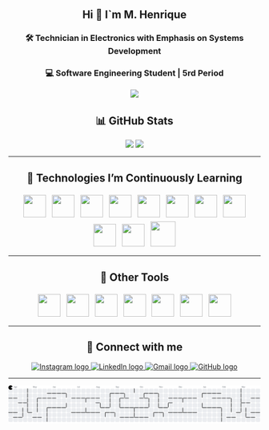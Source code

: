 <h2 align="center">Hi 👋 I`m M. Henrique </h2>
<h3 align="center">🛠️ Technician in Electronics with Emphasis on Systems Development</h3>
<h3 align="center">💻 Software Engineering Student | 5rd Period</h3>

<p align="center">
  <img src="https://readme-typing-svg.herokuapp.com?font=Orbitron&duration=3000&pause=1000&color=2F80ED&center=true&vCenter=true&lines=Welcome+to+my+GitHub!;I+love+code+%26+technology!;Always+learning+something+new+%F0%9F%92%BB" />
</p>

### <h2 align="center">📊 GitHub Stats</h2>

<div align="center">
  <img height="180em" src="https://github-readme-stats.vercel.app/api?username=Matheushfb067&show_icons=true&theme=tokyonight&cache=1" />
  <img height="180em" src="https://github-readme-stats.vercel.app/api/top-langs/?username=Matheushfb067&layout=compact&langs_count=10&theme=tokyonight&cache_seconds=30" />

</div>

---

### <h2 align="center">🚀 Technologies I’m Continuously Learning</h2>

<div align="center">
  <img src="https://cdn.jsdelivr.net/gh/devicons/devicon/icons/html5/html5-original.svg" style="height: 45px; width: 45px; margin: 4px;" />
  <img src="https://cdn.jsdelivr.net/gh/devicons/devicon/icons/css3/css3-original.svg" style="height: 45px; width: 45px; margin: 4px;" />
  <img src="https://cdn.jsdelivr.net/gh/devicons/devicon/icons/javascript/javascript-original.svg" style="height: 45px; width: 45px; margin: 4px;" />
  <img src="https://cdn.jsdelivr.net/gh/devicons/devicon@latest/icons/react/react-original.svg" style="height: 45px; width: 45px; margin: 4px;"/>
  <img src="https://cdn.jsdelivr.net/gh/devicons/devicon/icons/c/c-original.svg" style="height: 45px; width: 45px; margin: 4px;" />
  <img src="https://cdn.jsdelivr.net/gh/devicons/devicon/icons/cplusplus/cplusplus-original.svg" style="height: 45px; width: 45px; margin: 4px;" />
  <img src="https://cdn.jsdelivr.net/gh/devicons/devicon/icons/python/python-original.svg" style="height: 45px; width: 45px; margin: 4px;" />
  <img src="https://cdn.jsdelivr.net/gh/devicons/devicon/icons/git/git-original.svg" style="height: 45px; width: 45px; margin: 4px;" />
  <img src="https://cdn.jsdelivr.net/gh/devicons/devicon/icons/lua/lua-original.svg" style="height: 45px; width: 45px; margin: 4px;" />
  <img src="https://cdn.jsdelivr.net/gh/devicons/devicon@latest/icons/java/java-original-wordmark.svg" style="height: 45px; width: 45px; margin: 4px;"/>
  <img src="https://cdn.jsdelivr.net/gh/devicons/devicon@latest/icons/mysql/mysql-original-wordmark.svg" style="height: 50px; width: 50px; margin: 4px;"/>
</div>

---

#### <h2 align="center">🔧 Other Tools</h2>

<div align="center">
  <img src="https://cdn.jsdelivr.net/gh/devicons/devicon/icons/vscode/vscode-original.svg" style="height: 45px; width: 45px; margin: 4px;" />
  <img src="https://cdn.jsdelivr.net/gh/devicons/devicon/icons/linux/linux-original.svg" style="height: 45px; width: 45px; margin: 4px;" />
  <img src="https://cdn.jsdelivr.net/gh/devicons/devicon/icons/arduino/arduino-original.svg" style="height: 45px; width: 45px; margin: 4px;" />
  <img src="https://cdn.jsdelivr.net/gh/devicons/devicon/icons/gimp/gimp-original.svg" style="height: 45px; width: 45px; margin: 4px;" />
  <img src="https://cdn.jsdelivr.net/gh/devicons/devicon/icons/intellij/intellij-original.svg" style="height: 45px; width: 45px; margin: 4px;" />
  <img src="https://cdn.jsdelivr.net/gh/devicons/devicon@latest/icons/anaconda/anaconda-original.svg" style="height: 45px; width: 45px; margin: 4px;"/>
  <img src="https://cdn.jsdelivr.net/gh/devicons/devicon@latest/icons/chartjs/chartjs-original.svg" style="height: 45px; width: 45px; margin: 4px;"/>

</div>

---

### <h2 align="center">📲 Connect with me</h2>

<div align="center">
  <a href="https://www.instagram.com/matheus_hfb" target="_blank">
    <img src="https://img.shields.io/static/v1?message=Instagram&logo=instagram&label=&color=E4405F&logoColor=white&labelColor=&style=for-the-badge" height="33" alt="Instagram logo" />
  </a>
  <a href="https://www.linkedin.com/in/mateus-henrique-fb/" target="_blank">
    <img src="https://img.shields.io/static/v1?message=LinkedIn&logo=linkedin&label=&color=0077B5&logoColor=white&labelColor=&style=for-the-badge" height="33" alt="LinkedIn logo" />
  </a>
  <a href="mailto:matheushenrihfg0@gmail.com" target="_blank">
    <img src="https://img.shields.io/static/v1?message=Gmail&logo=gmail&label=&color=D14836&logoColor=white&labelColor=&style=for-the-badge" height="33" alt="Gmail logo" />
  </a>
  <a href="https://github.com/matheushfb067" target="_blank">
    <img src="https://img.shields.io/static/v1?message=GitHub&logo=github&label=&color=6e00f3&logoColor=white&labelColor=&style=for-the-badge" height="33" alt="GitHub logo" />
  </a>
</div>

---

<picture>
  <source media="(prefers-color-scheme: dark)" srcset="https://raw.githubusercontent.com/MatheusNetto1/MatheusNetto1/output/pacman-contribution-graph-dark.svg">
  <source media="(prefers-color-scheme: light)" srcset="https://raw.githubusercontent.com/MatheusNetto1/MatheusNetto1/output/pacman-contribution-graph.svg">
  <img alt="pacman contribution graph" src="https://raw.githubusercontent.com/MatheusNetto1/MatheusNetto1/output/pacman-contribution-graph.svg">
</picture>
